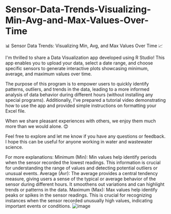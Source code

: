 # Sensor-Data-Trends-Visualizing-Min-Avg-and-Max-Values-Over-Time
📊 Sensor Data Trends: Visualizing Min, Avg, and Max Values Over Time 📈

I'm thrilled to share a Data Visualization app developed using R Studio! This app enables you to upload your data, select a date range, and choose specific sensors to generate interactive plots showcasing minimum, average, and maximum values over time.
 
The purpose of this program is to empower users to quickly identify patterns, outliers, and trends in the data, leading to a more informed analysis of data behavior during different hours (without installing any special programs). Additionally, I've prepared a tutorial video demonstrating how to use the app and provided simple instructions on formatting your Excel file.
 
When we share pleasant experiences with others, we enjoy them much more than we would alone. 😊
 
 
Feel free to explore and let me know if you have any questions or feedback. I hope this can be useful for anyone working in water and wastewater science.
 
For more explanations:
Minimum (Min):
Min values help identify periods when the sensor recorded the lowest readings. This information is crucial for understanding the range of values and detecting potential outliers or unusual events.
Average (Avr):
The average provides a central tendency measure, giving users a sense of the typical or average behavior of the sensor during different hours. It smoothens out variations and can highlight trends or patterns in the data.
Maximum (Max):
Max values help identify peaks or spikes in the sensor readings. This is crucial for recognizing instances when the sensor recorded unusually high values, indicating important events or conditions.
![image](https://github.com/BehnamMotamedi/-Sensor-Data-Trends-Visualizing-Min-Avg-and-Max-Values-Over-Time-/assets/153086757/49bb1e70-e8d6-467a-a4b4-aec97f9d8daf)
